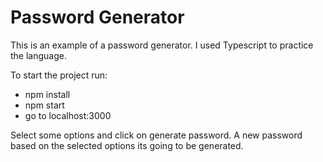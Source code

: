 # Password Generator

This is an example of a password generator.
I used Typescript to practice the language.

To start the project run:

- npm install
- npm start
- go to localhost:3000

Select some options and click on generate password.
A new password based on the selected options its going to be generated.
